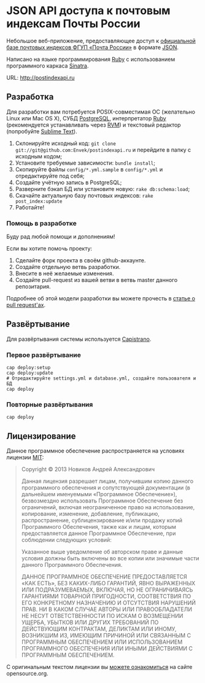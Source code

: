 JSON API доступа к почтовым индексам Почты России
=================================================

Небольшое веб-приложение, предоставляющее доступ к [официальной базе почтовых индексов ФГУП «Почта России»][Post Index DB] в формате [JSON].

Написано на языке программирования [Ruby] с использованием программного каркаса [Sinatra].

URL: http://postindexapi.ru

Разработка
----------

Для разработки вам потребуется POSIX-совместимая ОС (желательно Linux или Mac OS X), СУБД [PostgreSQL], интерпретатор [Ruby] (рекомендуется устанавливать через [RVM]) и текстовый редактор (попробуйте [Sublime Text]).

  1. Склонируйте исходный код: `git clone git://git@github.com:Envek/postindexapi.ru` и перейдите в папку с исходным кодом;
  2. Установите требуемые зависимости: `bundle install`;
  3. Скопируйте файлы `config/*.yml.sample` в `config/*.yml` и отредактируйте под себя;
  4. Создайте учётную запись в PostgreSQL;
  5. Разверните бэкап БД или установите новую: `rake db:schema:load`;
  6. Скачайте актуальную базу почтовых индексов: `rake post_index:update`
  7. Работайте!

### Помощь в разработке

Буду рад любой помощи и дополнениям!

Если вы хотите помочь проекту:

 1. Сделайте форк проекта в своём github-аккаунте.
 2. Создайте отдельную ветвь разработки.
 3. Внесите в неё желаемые изменения.
 4. Создайте pull-request из вашей ветви в ветвь master данного репозитария.

Подробнее об этой модели разработки вы можете прочесть в [статье о pull request'ах][pull].

Развёртывание
-------------

Для развёртывания системы используется [Capistrano].

### Первое развёртывание
```
cap deploy:setup
cap deploy:update
# Отредактируйте settings.yml и database.yml, создайте пользователя и БД
cap deploy
```

### Повторные развёртывания
```
cap deploy
```

Лицензирование
--------------

Данное программное обеспечение распространяется на условиях лицензии [MIT]:

> Copyright © 2013 Новиков Андрей Александрович
>
> Данная лицензия разрешает лицам, получившим копию данного программного обеспечения и сопутствующей документации (в дальнейшем именуемыми «Программное Обеспечение»), безвозмездно использовать Программное Обеспечение без ограничений, включая неограниченное право на использование, копирование, изменение, добавление, публикацию, распространение, сублицензирование и/или продажу копий Программного Обеспечения, также как и лицам, которым предоставляется данное Программное Обеспечение, при соблюдении следующих условий:
>
> Указанное выше уведомление об авторском праве и данные условия должны быть включены во все копии или значимые части данного Программного Обеспечения.
>
> ДАННОЕ ПРОГРАММНОЕ ОБЕСПЕЧЕНИЕ ПРЕДОСТАВЛЯЕТСЯ «КАК ЕСТЬ», БЕЗ КАКИХ-ЛИБО ГАРАНТИЙ, ЯВНО ВЫРАЖЕННЫХ ИЛИ ПОДРАЗУМЕВАЕМЫХ, ВКЛЮЧАЯ, НО НЕ ОГРАНИЧИВАЯСЬ ГАРАНТИЯМИ ТОВАРНОЙ ПРИГОДНОСТИ, СООТВЕТСТВИЯ ПО ЕГО КОНКРЕТНОМУ НАЗНАЧЕНИЮ И ОТСУТСТВИЯ НАРУШЕНИЙ ПРАВ. НИ В КАКОМ СЛУЧАЕ АВТОРЫ ИЛИ ПРАВООБЛАДАТЕЛИ НЕ НЕСУТ ОТВЕТСТВЕННОСТИ ПО ИСКАМ О ВОЗМЕЩЕНИИ УЩЕРБА, УБЫТКОВ ИЛИ ДРУГИХ ТРЕБОВАНИЙ ПО ДЕЙСТВУЮЩИМ КОНТРАКТАМ, ДЕЛИКТАМ ИЛИ ИНОМУ, ВОЗНИКШИМ ИЗ, ИМЕЮЩИМ ПРИЧИНОЙ ИЛИ СВЯЗАННЫМ С ПРОГРАММНЫМ ОБЕСПЕЧЕНИЕМ ИЛИ ИСПОЛЬЗОВАНИЕМ ПРОГРАММНОГО ОБЕСПЕЧЕНИЯ ИЛИ ИНЫМИ ДЕЙСТВИЯМИ С ПРОГРАММНЫМ ОБЕСПЕЧЕНИЕМ.

С оригинальным текстом лицензии вы [можете ознакомиться][mit] на сайте opensource.org.

[Post Index DB]: http://info.russianpost.ru/database/ops.html "Официальная страница с базой данных на сайте Почты России"
[JSON]: http://ru.wikipedia.org/wiki/JSON "Вики-статья о формате обмена данными JSON"
[Ruby]: http://www.ruby-lang.org/
[Sinatra]: http://www.sinatrarb.com/ "Официальный сайт фреймворка Sinatra"
[RVM]: http://rvm.io/ "Официальный сайт Ruby Version Manager"
[PostgreSQL]: http://www.postgresql.org/ "Официальный сайт СУБД PostgreSQL"
[Sublime Text]: http://www.sublimetext.com/3 "Страница текстового редактора Sublime Text 3"
[pull]: http://habrahabr.ru/blogs/Git/125999/ "Статья «Pull request'ы на GitHub или Как мне внести изменения в чужой проект» на Habrahabr.ru"
[Capistrano]: http://www.capistranorb.com/
[MIT]: http://www.opensource.org/licenses/MIT "Оригинальный текст лицензии MIT"
